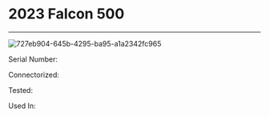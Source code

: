 # **2023 Falcon 500**
---

![727eb904-645b-4295-ba95-a1a2342fc965](https://mcquaidrobotics.github.io/inv/images/727eb904-645b-4295-ba95-a1a2342fc965.png)

Serial Number: 

Connectorized: 

Tested: 

Used In: 

